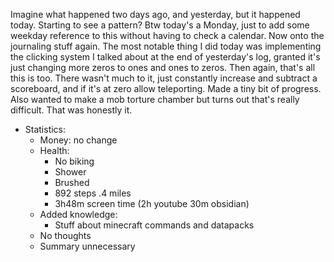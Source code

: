 Imagine what happened two days ago, and yesterday, but it happened today. Starting to see a pattern? Btw today's a Monday, just to add some weekday reference to this without having to check a calendar. Now onto the journaling stuff again. The most notable thing I did today was implementing the clicking system I talked about at the end of yesterday's log, granted it's just changing more zeros to ones and ones to zeros. Then again, that's all this is too. There wasn't much to it, just constantly increase and subtract a scoreboard, and if it's at zero allow teleporting. Made a tiny bit of progress. Also wanted to make a mob torture chamber but turns out that's really difficult. That was honestly it.
- Statistics:
	- Money: no change
	- Health:
		- No biking
		- Shower
		- Brushed
		- 892 steps .4 miles
		- 3h48m screen time (2h youtube 30m obsidian)
	- Added knowledge:
		- Stuff about minecraft commands and datapacks
	- No thoughts
	- Summary unnecessary